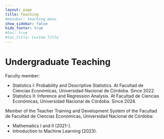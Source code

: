 ```yaml
---
layout: page
title: Teaching
#menubar: teaching_menu
show_sidebar: false
hide_footer: true
#toc: true
#toc_title: Custom Title
---
```


 

# Undergraduate Teaching

Faculty member:
* Statistics I: Probability and Descriptive Statistics. At Facultad de Ciencias Económicas, Universidad Nacional de Córdoba. Since 2022. 
* Statistics II: Inference and Regression Analysis. At Facultad de Ciencias Económicas, Universidad Nacional de Córdoba. Since 2024. 

Member of the Teacher Training and Development System of the Facultad de Facultad de Ciencias Económicas, Universidad Nacional de Córdoba: 
* Mathematics I and II (2021-).
* Introduction to Machine Learning (2023).
